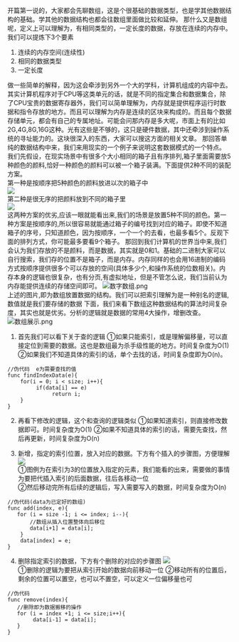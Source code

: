 开篇第一说的，大家都会先聊数组，这是个很基础的数据类型，也是学其他数据结构的基础。学其他的数据结构也都会往数组里面做比较和延伸。
那什么又是数组呢，定义上可以理解为，有相同类型的，一定长度的数据，存放在连续的内存中。我们可以提炼下3个要素
1. 连续的内存空间(连续性)
2. 相同的数据类型
3. 一定长度

做一些简单的解释，因为这会牵涉到另外一个大的学科，计算机组成的内容中去。其实计算机程序对于CPU等这类单元的话，就是不同的指定集合和数据集合，除了CPU宝贵的数据寄存器外，我们可以简单理解为，内存就是提供程序运行时数据和指令存放的地方。而且可以理解为内存是连续的区块来构成的。而且每个数据存储单元，都会有自己的专属地址。可能会问那内存是多大呢，市面上有的比如2G,4G,8G,16G这种。光有这些是不够的，这只是硬件数据，其中还牵涉到操作系统的寻址能力的。这块很深入的东西，大家可以搜这方面的相关文章。
那回答单纯的数据结构中来，我们来用现实的一个例子来说明这套数据模式的一个特点。
我们先假设，在现实场景中有很多个大小相同的箱子且有序排列,箱子里面需要放5种颜色的颜料,恰好一种颜色的颜料可以被一个箱子装满。下面提供2种不同的装配方案。   
第一种是按顺序把5种颜色的颜料放进以次的箱子中  
![](https://upload-images.jianshu.io/upload_images/9629214-e565a2c67aabe14f.png?imageMogr2/auto-orient/strip%7CimageView2/2/w/1240)  
第二种是很无序的把颜料放到不同的箱子里  
![](https://upload-images.jianshu.io/upload_images/9629214-119f364ee9a1bee3.png?imageMogr2/auto-orient/strip%7CimageView2/2/w/1240)  
这两种方案的优劣,应该一眼就能看出来,我们的场景是放置5种不同的颜色。第一种方案是按顺序的,所以很容易就能通过箱子的编号找到对应的箱子。即使不知道箱子的序号，只知道颜色，因为按顺序，一个一个的去看，也最多看5个。反观下面的排列方式，你可能最多要看9个箱子。
那回到我们计算机的世界当中来,我们会认为我们存放的不是颜料，而是数据，其实就是0和1。基础的二进制大家可以自行搜索，我们存的位置不是箱子，而是内存。内存同样的也会用16进制的编码方式按顺序提供很多个可以存放的空间(具体多少个,和操作系统的位数相关)。内存本身的逻辑也很复杂，也有分页,有虚拟地址，但是不管怎么说，我们当前认为内存能提供连续的存储空间即可。
![数字数组.png](https://upload-images.jianshu.io/upload_images/9629214-c621dda0ea2941d9.png?imageMogr2/auto-orient/strip%7CimageView2/2/w/1240)  
上述的图片,即为数组放置数据的结构。我们可以把索引理解为是一种别名的逻辑,数值就是我们要存储的数据
下面，我们来看下数组这种数据结构的算法时间复杂度，其实也就是优劣。分析的逻辑就是数据的常用4大操作，增删改查。
![数组展示.png](https://upload-images.jianshu.io/upload_images/9629214-db4e13263bdf5975.png?imageMogr2/auto-orient/strip%7CimageView2/2/w/1240)
1. 首先我们可以看下关于查的逻辑
①如果只能索引，或是理解偏移量，可以直接定位到需要的数据。这也是数组最为杀手级性能的地方。时间复杂度为O(1)
②如果我们不知道具体的索引的话，单个去找的话，时间复杂度即为O(n)。
```
//伪代码  e为需要查找的值
func findIndexData(e){
    for(i = 0; i < size; i++){
         if(data[i] == e)
              return i;
    }
}
```
2. 再看下修改的逻辑，这个和查询的逻辑类似
①如果知道索引，则直接修改数据即可。时间复杂度为O(1)
②如果不知道具体的索引的话，需要先查找，然后再更新，时间复杂度为O(n)

3. 新增，指定的索引位置，放入对应的数据。下方有个插入的步骤图，方便理解
![](https://upload-images.jianshu.io/upload_images/9629214-2d8fa6ee9f56fc7f.png?imageMogr2/auto-orient/strip%7CimageView2/2/w/1240)  
①图例为在索引为3的位置放入指定的元素，我们能看的出来，需要做的事情为要把代插入索引的后面数据，往后各移动一位  
②然后移动完所有后续的逻辑后，写入需要写入的数据，时间复杂度为O(n)  
```
//伪代码(data为已定好的数组)
func add(index, e){
   for (i = size -1; i <= index; i--){
       //数组从插入位置整体向后移位
       data[i+1] = data[i];
    }
    data[index] = e;
}
```
4. 删除指定索引的数据，下方有个删除的对应的步骤图
![](https://upload-images.jianshu.io/upload_images/9629214-5c0f88011a1c599c.png?imageMogr2/auto-orient/strip%7CimageView2/2/w/1240)  
①删除的逻辑为要把从索引开始的数据向前移动一位
②移动所有的位置后，剩余的位置可以置空，也可以不置空，可以定义一位偏移量也可
```
//伪代码
func remove(index){
   //删除即为数据搬移的操作
   for (i = index +1; i <= size;i++){
        data[i-1] = data[i];
   }
}
```
